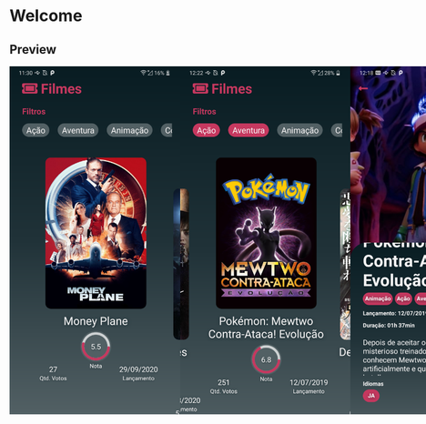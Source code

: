 # Welcome

## Preview

<div style="display: flex; justify-content: space-between;">
<img src="screenshots/dashboard.png" width="300" height="612">
<img src="screenshots/dashboard_filter.png" width="300" height="612">
<img src="screenshots/movie_detail.png" width="300" height="612">
</div>
